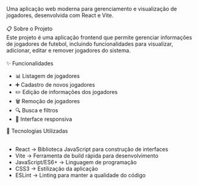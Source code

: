 
Uma aplicação web moderna para gerenciamento e visualização de jogadores, desenvolvida com React e Vite.<br><br>
📋 Sobre o Projeto<br>
Este projeto é uma aplicação frontend que permite gerenciar informações de jogadores de futebol, incluindo funcionalidades para visualizar, adicionar, editar e remover jogadores do sistema.<br><br>
✨ Funcionalidades<br>
- 📊 Listagem de jogadores<br>
- ➕ Cadastro de novos jogadores<br>
- ✏️ Edição de informações dos jogadores<br>
- 🗑️ Remoção de jogadores<br>
- 🔍 Busca e filtros<br>
- 📱 Interface responsiva<br>

🚀 Tecnologias Utilizadas<br><br>

- React -> Biblioteca JavaScript para construção de interfaces<br>
- Vite -> Ferramenta de build rápida para desenvolvimento<br>
- JavaScript/ES6+ -> Linguagem de programação<br>
- CSS3 -> Estilização da aplicação<br>
- ESLint -> Linting para manter a qualidade do código<br>
